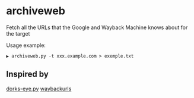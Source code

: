 # archiveweb
Fetch all the URLs that the Google and Wayback Machine knows about for the target

Usage example:

```
▶ archiveweb.py -t xxx.example.com > exemple.txt
```

## Inspired by

[dorks-eye.py](https://github.com/BullsEye0/dorks-eye)
[waybackurls](https://github.com/tomnomnom/waybackurls)
